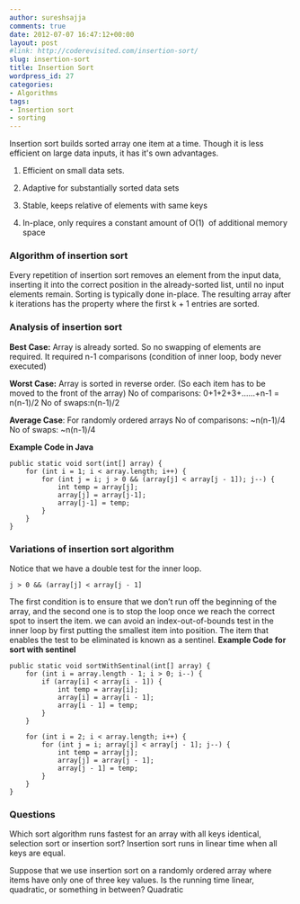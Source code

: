 ```yaml
---
author: sureshsajja
comments: true
date: 2012-07-07 16:47:12+00:00
layout: post
#link: http://coderevisited.com/insertion-sort/
slug: insertion-sort
title: Insertion Sort
wordpress_id: 27
categories:
- Algorithms
tags:
- Insertion sort
- sorting
---
```


Insertion sort builds sorted array one item at a time. Though it is less efficient on large data inputs, it has it's own advantages.



	
  1. Efficient on small data sets.

	
  2. Adaptive for substantially sorted data sets

	
  3. Stable, keeps relative of elements with same keys

	
  4. In-place, only requires a constant amount of O(1)  of additional memory space





### Algorithm of insertion sort


Every repetition of insertion sort removes an element from the input data, inserting it into the correct position in the already-sorted list, until no input elements remain. Sorting is typically done in-place. The resulting array after k iterations has the property where the first k + 1 entries are sorted.



### Analysis of insertion sort


**Best Case:** Array is already sorted. So no swapping of elements are required. It required n-1 comparisons (condition of inner loop, body never executed)

**Worst Case:** Array is sorted in reverse order. (So each item has to be moved to the front of the array)
No of comparisons: 0+1+2+3+......+n-1 = n(n-1)/2
No of swaps:n(n-1)/2

**Average Case**: For randomly ordered arrays
No of comparisons: ~n(n-1)/4
No of swaps: ~n(n-1)/4

**Example Code in Java** 

    
    public static void sort(int[] array) {
    	for (int i = 1; i < array.length; i++) {
    		for (int j = i; j > 0 && (array[j] < array[j - 1]); j--) {
    			int temp = array[j];
    			array[j] = array[j-1];
    			array[j-1] = temp;
    		}
    	}
    }





### Variations of insertion sort algorithm


Notice that we have a double test for the inner loop.
 

    
    j > 0 && (array[j] < array[j - 1]



The first condition is to ensure that we don’t run off the beginning of the array, and the second one is to stop the loop once we reach the correct spot to insert the item. we can avoid an index-out-of-bounds test in the inner loop by first putting the smallest item into position. The item that enables the test to be eliminated is known as a sentinel.
**Example Code for sort with sentinel**
 

    
    public static void sortWithSentinal(int[] array) {
    	for (int i = array.length - 1; i > 0; i--) {
    		if (array[i] < array[i - 1]) {
    			int temp = array[i];
    			array[i] = array[i - 1];
    			array[i - 1] = temp;
    		}
    	}
    
    	for (int i = 2; i < array.length; i++) {
    		for (int j = i; array[j] < array[j - 1]; j--) {
    			int temp = array[j];
    			array[j] = array[j - 1];
    			array[j - 1] = temp;
    		}
    	}
    }





### Questions



Which sort algorithm runs fastest for an array with all keys identical, selection sort or insertion sort?
Insertion sort runs in linear time when all keys are equal.

Suppose that we use insertion sort on a randomly ordered array where items have only one of three key values. Is the running time linear, quadratic, or something in between?
Quadratic
